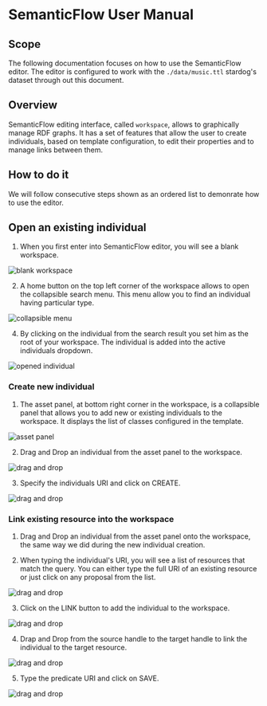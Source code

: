# SemanticFlow User Manual

## Scope

The following documentation focuses on how to use the SemanticFlow editor. The editor is configured to work with the `./data/music.ttl` stardog's dataset through out this document.

## Overview

SemanticFlow editing interface, called `workspace`, allows to graphically manage RDF graphs. It has a set of features that allow the user to create individuals, based on template configuration, to edit their properties and to manage links between them.


## How to do it

We will follow consecutive steps shown as an ordered list to demonrate how to use the editor. 

## Open an existing individual

1. When you first enter into SemanticFlow editor, you will see a blank workspace. 

![blank workspace](./img/blank-workspace.PNG)

2. A home button on the top left corner of the workspace allows to open the collapsible search menu. This menu allow you to find an individual having particular type. 

![collapsible menu](./img/collapsible-search-menu.PNG)

4. By clicking on the individual from the search result you set him as the root of your workspace. The individual is added into the active individuals dropdown. 

![opened individual](./img/workspace-open-individual.PNG)

### Create new individual

1. The asset panel, at bottom right corner in the workspace, is a collapsible panel that allows you to add new or existing individuals to the workspace. It displays the list of classes configured in the template.

![asset panel](./img/workspace-asset-panel.PNG)

2. Drag and Drop an individual from the asset panel to the workspace. 

![drag and drop](./img/workspace-drag-and-drop.PNG)

3. Specify the individuals URI and click on CREATE. 

![drag and drop](./img/workspace-created-individual.PNG)

### Link existing resource into the workspace

1. Drag and Drop an individual from the asset panel onto the workspace, the same way we did during the new individual creation.

2. When typing the individual's URI, you will see a list of resources that match the query. You can either type the full URI of an existing resource or just click on any proposal from the list.

![drag and drop](./img/workspace-link-individual-1.PNG)

3. Click on the LINK button to add the individual to the workspace.

![drag and drop](./img/workspace-link-individual-2.PNG)

4. Drap and Drop from the source handle to the target handle to link the individual to the target resource.

![drag and drop](./img/workspace-link-individual-3.PNG)

5. Type the predicate URI and click on SAVE. 

![drag and drop](./img/workspace-link-individual-4.PNG)









 

